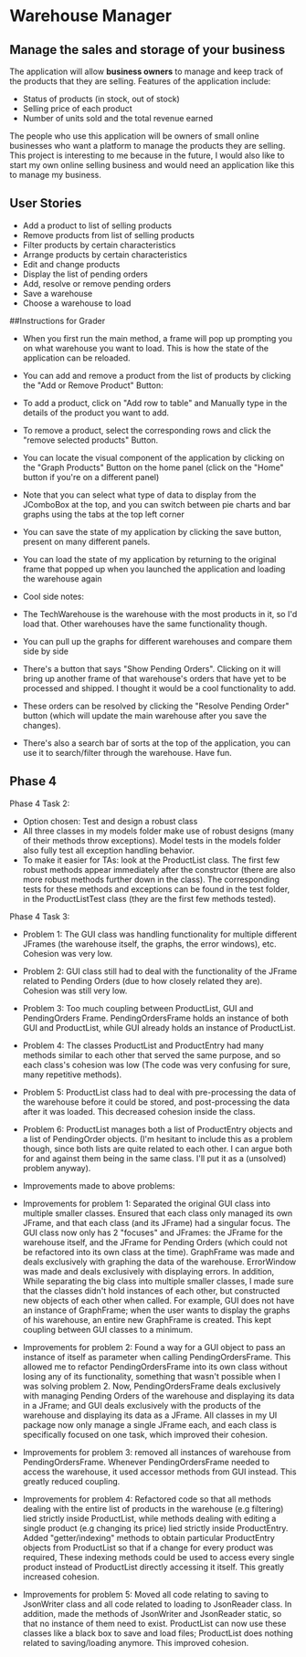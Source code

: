 # Warehouse Manager

## Manage the sales and storage of your business

The application will allow **business owners** to manage and keep track of the products that they are selling. Features of the application include:

- Status of products (in stock, out of stock)
- Selling price of each product
- Number of units sold and the total revenue earned

The people who use this application will be owners of small online businesses who want a platform to manage the products they are selling. 
This project is interesting to me because in the future, I would also like to start my own online selling business and would need an application like this to manage my business.

## User Stories
-	Add a product to list of selling products 
-	Remove products from list of selling products
-   Filter products by certain characteristics
-   Arrange products by certain characteristics
-   Edit and change products
-   Display the list of pending orders
-   Add, resolve or remove pending orders
-   Save a warehouse
-   Choose a warehouse to load

##Instructions for Grader
-   When you first run the main method, a frame will pop up prompting you on what warehouse you want to load. This is how the state of the application can be reloaded.
-   You can add and remove a product from the list of products by clicking the "Add or Remove Product" Button:
   -   To add a product, click on "Add row to table" and Manually type in the details of the product you want to add.
   -   To remove a product, select the corresponding rows and click the "remove selected products" Button.
-   You can locate the visual component of the application by clicking on the "Graph Products" Button on the home panel (click on the "Home" button if you're on a different panel)
   -   Note that you can select what type of data to display from the JComboBox at the top, and you can switch between pie charts and bar graphs using the tabs at the top left corner
-   You can save the state of my application by clicking the save button, present on many different panels.
-   You can load the state of my application by returning to the original frame that popped up when you launched the application and loading the warehouse again

-   Cool side notes:
   - The TechWarehouse is the warehouse with the most products in it, so I'd load that. Other warehouses have the same functionality though.
   - You can pull up the graphs for different warehouses and compare them side by side
   - There's a button that says "Show Pending Orders". Clicking on it will bring up another frame of that warehouse's orders that have yet to be processed and shipped. I thought it would be a cool functionality to add.
   - These orders can be resolved by clicking the "Resolve Pending Order" button (which will update the main warehouse after you save the changes).
   - There's also a search bar of sorts at the top of the application, you can use it to search/filter through the warehouse. Have fun.  
   
## Phase 4
Phase 4 Task 2:

-   Option chosen: Test and design a robust class
-   All three classes in my models folder make use of robust designs (many of their methods throw exceptions). Model tests in the models folder also fully test all exception handling behavior.
-   To make it easier for TAs: look at the ProductList class. The first few robust methods appear immediately after the constructor
(there are also more robust methods further down in the class). The corresponding tests for these methods and exceptions can be found in
the test folder, in the ProductListTest class (they are the first few methods tested).

Phase 4 Task 3:

-   Problem 1: The GUI class was handling functionality for multiple different JFrames (the warehouse itself, the graphs, the error windows), 
etc. Cohesion was very low. 
-   Problem 2: GUI class still had to deal with the functionality of the JFrame related to Pending Orders (due to how closely related they are).
Cohesion was still very low.
-   Problem 3: Too much coupling between ProductList, GUI and PendingOrders Frame. PendingOrdersFrame holds an instance of both GUI and ProductList,
while GUI already holds an instance of ProductList.
-   Problem 4: The classes ProductList and ProductEntry had many methods similar to each other that served the same purpose, and so each 
class's cohesion was low (The code was very confusing for sure, many repetitive methods).
-   Problem 5: ProductList class had to deal with pre-processing the data of the warehouse before it could be stored, and post-processing
the data after it was loaded. This decreased cohesion inside the class.
-   Problem 6: ProductList manages both a list of ProductEntry objects and a list of PendingOrder objects. (I'm hesitant to include this as a
problem though, since both lists are quite related to each other. I can argue both for and against them being in the same class. I'll put it
as a (unsolved) problem anyway).

- Improvements made to above problems:

- Improvements for problem 1: Separated the original GUI class into multiple smaller classes. Ensured that each class only managed its own 
JFrame, and that each class (and its JFrame) had a singular focus. The GUI class now only has 2 "focuses" and JFrames: the JFrame for the warehouse itself,
and the JFrame for Pending Orders (which could not be refactored into its own class at the time). GraphFrame was made and deals exclusively with
graphing the data of the warehouse. ErrorWindow was made and deals exclusively with displaying errors. In addition, While separating the big class into
multiple smaller classes, I made sure that the classes didn't hold instances of each other, but constructed new objects of each other when called.
For example,  GUI does not have an instance of GraphFrame; when the user wants to display the graphs of his warehouse, an entire new GraphFrame is created.
This kept coupling between GUI classes to a minimum.

- Improvements for problem 2: Found a way for a GUI object to pass an instance of itself as parameter when calling PendingOrdersFrame. This
allowed me to refactor PendingOrdersFrame into its own class without losing any of its functionality, something that wasn't possible when I
was solving problem 2. Now, PendingOrdersFrame deals exclusively with managing Pending Orders of the warehouse and displaying its data in a 
JFrame; and GUI deals exclusively with the products of the warehouse and displaying its data as a JFrame. All classes in my UI package now only
manage a single JFrame each, and each class is specifically focused on one task, which improved their cohesion.

- Improvements for problem 3: removed all instances of warehouse from PendingOrdersFrame. Whenever PendingOrdersFrame needed to access the warehouse,
it used accessor methods from GUI instead. This greatly reduced coupling. 

- Improvements for problem 4: Refactored code so that all methods dealing with the entire list of products in the warehouse  (e.g filtering) 
lied strictly inside ProductList, while methods dealing with editing a single product (e.g changing its price) lied strictly inside
ProductEntry. Added "getter/indexing" methods to obtain particular ProductEntry objects from ProductList so that if a change for every product was required,
These indexing methods could be used to access every single product instead of ProductList directly accessing it itself. This greatly increased
cohesion.

- Improvements for problem 5: Moved all code relating to saving to JsonWriter class and all code related to loading to JsonReader class. In 
addition, made the methods of JsonWriter and JsonReader static, so that no instance of them need to exist. ProductList can now use these classes
like a black box to save and load files; ProductList does nothing related to saving/loading anymore. This improved cohesion.

